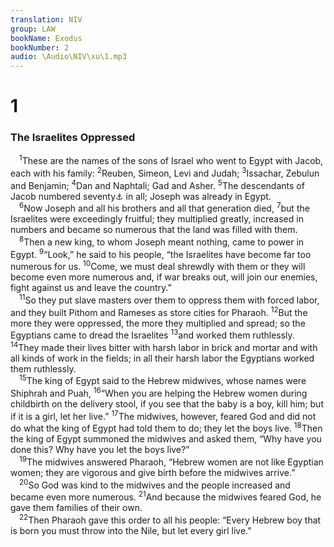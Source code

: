 ```yaml
---
translation: NIV
group: LAW
bookName: Exodus 
bookNumber: 2
audio: \Audio\NIV\xu\1.mp3
---
```


<div class="title"><h1>1</h1><h3>The Israelites Oppressed </h3></div>
<span class="verse xu_1_1"> <sup>1</sup>These are the names of the sons of Israel who went to Egypt with Jacob, each with his family: </span>
<span class="verse xu_1_2"><sup>2</sup>Reuben, Simeon, Levi and Judah; </span>
<span class="verse xu_1_3"><sup>3</sup>Issachar, Zebulun and Benjamin; </span>
<span class="verse xu_1_4"><sup>4</sup>Dan and Naphtali; Gad and Asher. </span>
<span class="verse xu_1_5"><sup>5</sup>The descendants of Jacob numbered seventy<a data-toggle="tooltip" data-placement="bottom" title="Masoretic Text (see also Gen. 46:27); Dead Sea Scrolls and Septuagint (see also Acts 7:14 and note at Gen. 46:27) seventy-five">⚓</a> in all; Joseph was already in Egypt. <br/></span>
<span class="verse xu_1_6"> <sup>6</sup>Now Joseph and all his brothers and all that generation died, </span>
<span class="verse xu_1_7"><sup>7</sup>but the Israelites were exceedingly fruitful; they multiplied greatly, increased in numbers and became so numerous that the land was filled with them. <br/></span>
<span class="verse xu_1_8"> <sup>8</sup>Then a new king, to whom Joseph meant nothing, came to power in Egypt. </span>
<span class="verse xu_1_9"><sup>9</sup>“Look,” he said to his people, “the Israelites have become far too numerous for us. </span>
<span class="verse xu_1_10"><sup>10</sup>Come, we must deal shrewdly with them or they will become even more numerous and, if war breaks out, will join our enemies, fight against us and leave the country.” <br/></span>
<span class="verse xu_1_11"> <sup>11</sup>So they put slave masters over them to oppress them with forced labor, and they built Pithom and Rameses as store cities for Pharaoh. </span>
<span class="verse xu_1_12"><sup>12</sup>But the more they were oppressed, the more they multiplied and spread; so the Egyptians came to dread the Israelites </span>
<span class="verse xu_1_13"><sup>13</sup>and worked them ruthlessly. </span>
<span class="verse xu_1_14"><sup>14</sup>They made their lives bitter with harsh labor in brick and mortar and with all kinds of work in the fields; in all their harsh labor the Egyptians worked them ruthlessly. <br/></span>
<span class="verse xu_1_15"> <sup>15</sup>The king of Egypt said to the Hebrew midwives, whose names were Shiphrah and Puah, </span>
<span class="verse xu_1_16"><sup>16</sup>“When you are helping the Hebrew women during childbirth on the delivery stool, if you see that the baby is a boy, kill him; but if it is a girl, let her live.” </span>
<span class="verse xu_1_17"><sup>17</sup>The midwives, however, feared God and did not do what the king of Egypt had told them to do; they let the boys live. </span>
<span class="verse xu_1_18"><sup>18</sup>Then the king of Egypt summoned the midwives and asked them, “Why have you done this? Why have you let the boys live?” <br/></span>
<span class="verse xu_1_19"> <sup>19</sup>The midwives answered Pharaoh, “Hebrew women are not like Egyptian women; they are vigorous and give birth before the midwives arrive.” <br/></span>
<span class="verse xu_1_20"> <sup>20</sup>So God was kind to the midwives and the people increased and became even more numerous. </span>
<span class="verse xu_1_21"><sup>21</sup>And because the midwives feared God, he gave them families of their own. <br/></span>
<span class="verse xu_1_22"> <sup>22</sup>Then Pharaoh gave this order to all his people: “Every Hebrew boy that is born you must throw into the Nile, but let every girl live.” <br/></span>

